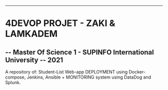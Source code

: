 ------
# 4DEVOP PROJET - ZAKI & LAMKADEM
-- Master Of Science 1 - SUPINFO International University
-- 2021
-------
A repository of: 
Student-List Web-app DEPLOYMENT using Docker-compose, Jenkins, Ansible + MONITORING system using DataDog and Splunk. 
